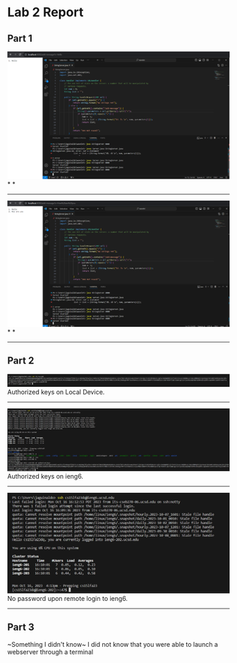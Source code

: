 # Lab 2 Report

## **Part 1**
![addHello](Photos/LabRep2/Lab2Rep_add_Hello.png)
*
*

---
![addHowRU](Photos/LabRep2/Lab2Rep_add_HowRU.png)
*
*

---
## **Part 2**
![InComp](Photos/LabRep2/Lab2Rep_Keys_COmputer.png)
Authorized keys on Local Device.

---
![InIeng6](Photos/LabRep2/Lab2Rep_Keys_ieng6.png)
Authorized keys on ieng6.

---
![NoPW](Photos/LabRep2/Lab2Rep_noPW.png)
No password upon remote login to ieng6.

---
## **Part 3**
~Something I didn't know~
I did not know that you were able to launch a webserver through a terminal
